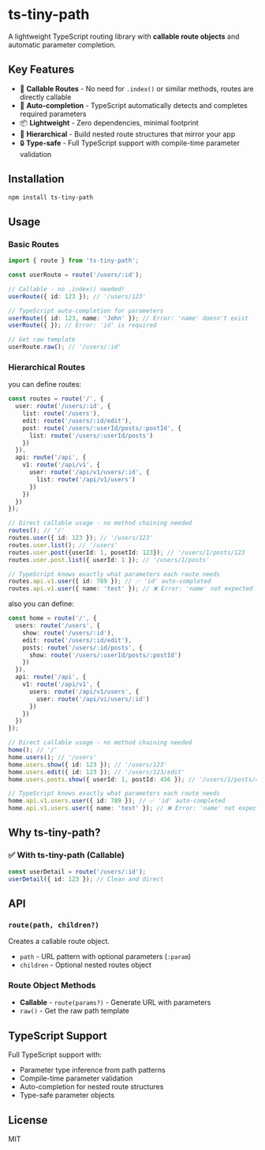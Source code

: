 # ts-tiny-path

A lightweight TypeScript routing library with **callable route objects** and automatic parameter completion.

## Key Features

- 🚀 **Callable Routes** - No need for `.index()` or similar methods, routes are directly callable
- 🔧 **Auto-completion** - TypeScript automatically detects and completes required parameters
- 📦 **Lightweight** - Zero dependencies, minimal footprint
- 🌳 **Hierarchical** - Build nested route structures that mirror your app
- 🔒 **Type-safe** - Full TypeScript support with compile-time parameter validation

## Installation

```bash
npm install ts-tiny-path
```

## Usage

### Basic Routes

```typescript
import { route } from 'ts-tiny-path';

const userRoute = route('/users/:id');

// Callable - no .index() needed!
userRoute({ id: 123 }); // '/users/123'

// TypeScript auto-completion for parameters
userRoute({ id: 123, name: 'John' }); // Error: 'name' doesn't exist
userRoute({ }); // Error: 'id' is required

// Get raw template
userRoute.raw(); // '/users/:id'
```

### Hierarchical Routes

you can define routes:

```typescript
const routes = route('/', {
  user: route('/users/:id', {
    list: route('/users'),
    edit: route('/users/:id/edit'),
    post: route('/users/:userId/posts/:postId', {
      list: route('/users/:userId/posts')
    })
  }),
  api: route('/api', {
    v1: route('/api/v1', {
      user: route('/api/v1/users/:id', {
        list: route('/api/v1/users')
      })
    })
  })
});

// Direct callable usage - no method chaining needed
routes(); // '/'
routes.user({ id: 123 }); // '/users/123'
routes.user.list(); // '/users'
routes.user.post({userId: 1, posetId: 123}); // '/users/1/posts/123
routes.user.post.list({ userId: 1 }); // '/users/1/posts'

// TypeScript knows exactly what parameters each route needs
routes.api.v1.user({ id: 789 }); // ✅ 'id' auto-completed
routes.api.v1.user({ name: 'test' }); // ❌ Error: 'name' not expected
```

also you can define:

```typescript
const home = route('/', {
  users: route('/users', {
    show: route('/users/:id'),
    edit: route('/users/:id/edit'),
    posts: route('/users/:id/posts', {
      show: route('/users/:userId/posts/:postId')
    })
  }),
  api: route('/api', {
    v1: route('/api/v1', {
      users: route('/api/v1/users', {
        user: route('/api/vi/users/:id')
      })
    })
  })
});

// Direct callable usage - no method chaining needed
home(); // '/'
home.users(); // '/users'
home.users.show({ id: 123 }); // '/users/123'
home.users.edit({ id: 123 }); // '/users/123/edit'
home.users.posts.show({ userId: 1, postId: 456 }); // '/users/1/posts/456'

// TypeScript knows exactly what parameters each route needs
home.api.v1.users.user({ id: 789 }); // ✅ 'id' auto-completed
home.api.v1.users.user({ name: 'test' }); // ❌ Error: 'name' not expected
```

## Why ts-tiny-path?

### ✅ With ts-tiny-path (Callable)
```typescript
const userDetail = route('/users/:id');
userDetail({ id: 123 }); // Clean and direct
```

## API

### `route(path, children?)`

Creates a callable route object.

- `path` - URL pattern with optional parameters (`:param`)
- `children` - Optional nested routes object

### Route Object Methods

- **Callable** - `route(params?)` - Generate URL with parameters
- `raw()` - Get the raw path template

## TypeScript Support

Full TypeScript support with:
- Parameter type inference from path patterns
- Compile-time parameter validation  
- Auto-completion for nested route structures
- Type-safe parameter objects

## License

MIT